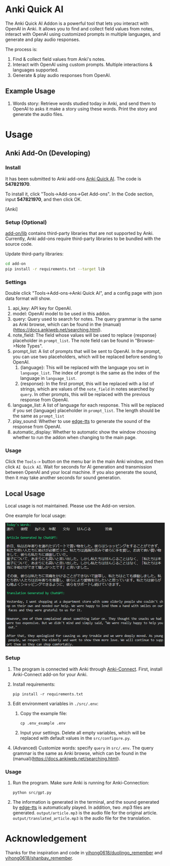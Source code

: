 # Anki Quick AI

The Anki Quick AI Addon is a powerful tool that lets you interact with OpenAI in Anki. It allows you to find and collect field values from notes, interact with OpenAI using customized prompts in multiple languages, and generate and play audio responses.

The process is:
1. Find & collect field values from Anki's notes.
2. Interact with OpenAI using custom prompts. Multiple interactions & languages supported.
3. Generate & play audio responses from OpenAI.



## Example Usage

1. Words story: Retrieve words studied today in Anki, and send them to OpenAI to asks it make a story using these words. Print the story and generate the audio files.



# Usage

## Anki Add-On (Developing)

### Install

It has been submitted to Anki add-ons [Anki Quick AI](https://ankiweb.net/shared/info/547821970). The code is **547821970**.

To install it, click "Tools->Add-ons->Get Add-ons". In the Code section, input **547821970**, and then click OK.

[Anki]

### Setup (Optional)

[add-on/lib](add-on/lib/) contains third-party libraries that are not supported by Anki. Currently, Anki add-ons require third-party libraries to be bundled with the source code.

Update third-party libraries:
```bash
cd add-on
pip install -r requirements.txt --target lib
```

### Settings

Double click "Tools->Add-ons->Anki Quick AI", and a config page with json data format will show.

1. api_key: API key for OpenAI.
2. model: OpenAI model to be used in this addon.
3. query: Query used to search for notes. The query grammar is the same as Anki browse, which can be found in the (manual)(https://docs.ankiweb.net/searching.html).
4. note_field: The field whose values will be used to replace {response} placeholder in `prompt_list`. The note field can be found in "Browse->Note Types".
5. prompt_list: A list of prompts that will be sent to OpenAI. In the prompt, you can use two placeholders, which will be replaced before sending to OpenAI.
   1. {language}: This will be replaced with the language you set in `language_list`. The index of prompt is the same as the index of the language in `language_list`.
   2. {response}: In the first prompt, this will be replaced with a list of strings, which are values of the `note_field` in notes searched by `query`. In other prompts, this will be replaced with the previous response from OpenAI.
6. language_list: A list of language for each response. This will be replaced if you set {language} placeholder in `prompt_list`. The length should be the same as `prompt_list`
7. play_sound: Whether to use [edge-tts](https://github.com/rany2/edge-tts) to generate the sound of the response from OpenAI.
8. automatic_display: Whether to automatic show the window choosing whether to run the addon when changing to the main page.


### Usage

Click the `Tools->` button on the menu bar in the main Anki window, and then click `AI Quick AI`. Wait for seconds for AI generation and transmission between OpenAI and your local machine. If you also generate the sound, then it may take another seconds for sound generation.


## Local Usage

Local usage is not maintained. Please use the Add-on version.

One example for local usage:

![Example](./asset/example.png)
### Setup

1. The program is connected with Anki through [Anki-Connect](https://github.com/FooSoft/anki-connect). First, install Anki-Connect add-on for your Anki.

2. Install requirements:

    ```
    pip install -r requirements.txt
    ```

3. Edit environment variables in `./src/.env`:

   1. Copy the example file:

        ```
        cp .env_example .env
        ```
    
    2. Input your settings. Delete all empty variables, which will be replaced with default values in the `src/configure.py`.

4. (Advanced) Customize words: specify `query` in `src/.env`. The query grammar is the same as Anki browse, which can be found in the (manual)(https://docs.ankiweb.net/searching.html).

### Usage

1. Run the program. Make sure Anki is running for Anki-Connection:

    ```
    python src/gpt.py
    ```

2. The information is generated in the terminal, and the sound generated by [edge-tts](https://github.com/rany2/edge-tts) is automatically played. In addition, two .mp3 files are generated. `output/article.mp3` is the audio file for the original article. `output/translated_article.mp3` is the audio file for the translation.



# Acknowledgement

Thanks for the inspiration and code in [yihong0618/duolingo_remember](https://github.com/yihong0618/duolingo_remember) and [yihong0618/shanbay_remember](https://github.com/yihong0618/shanbay_remember).

